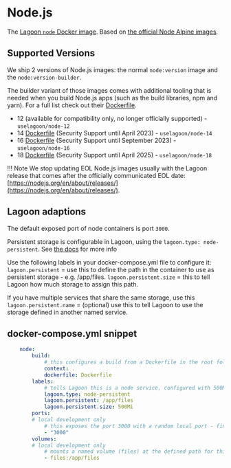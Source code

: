 # Node.js

The [Lagoon `node` Docker image](https://github.com/uselagoon/lagoon-images/tree/main/images/node). Based on [the official Node Alpine images](https://hub.docker.com/_/node/).

## Supported Versions

We ship 2 versions of Node.js images: the normal `node:version` image and the `node:version-builder`.

The builder variant of those images comes with additional tooling that is needed when you build Node.js apps (such as the build libraries, npm and yarn). For a full list check out their [Dockerfile](https://github.com/uselagoon/lagoon-images/tree/main/images/node-builder).

* 12 \(available for compatibility only, no longer officially supported\) - `uselagoon/node-12`
* 14 [Dockerfile](https://github.com/uselagoon/lagoon-images/blob/main/images/node/14.Dockerfile) (Security Support until April 2023) - `uselagoon/node-14`
* 16 [Dockerfile](https://github.com/uselagoon/lagoon-images/blob/main/images/node/16.Dockerfile) (Security Support until September 2023) - `uselagoon/node-16`
* 18 [Dockerfile](https://github.com/uselagoon/lagoon-images/blob/main/images/node/18.Dockerfile) (Security Support until April 2025) - `uselagoon/node-18`

!!! Note
    We stop updating EOL Node.js images usually with the Lagoon release that comes after the officially communicated EOL date: [https://nodejs.org/en/about/releases/](https://nodejs.org/en/about/releases/).

## Lagoon adaptions

The default exposed port of node containers is port `3000`.

Persistent storage is configurable in Lagoon, using the `lagoon.type: node-persistent`. See [the docs](../using-lagoon-the-basics/docker-compose-yml.md#persistent-storage) for more info

Use the following labels in your docker-compose.yml file to configure it:
`lagoon.persistent` = use this to define the path in the container to use as persistent storage - e.g. /app/files.
`lagoon.persistent.size` = this to tell Lagoon how much storage to assign this path.

If you have multiple services that share the same storage, use this
`lagoon.persistent.name` = (optional) use this to tell Lagoon to use the storage defined in another named service.

## docker-compose.yml snippet

```yaml title="docker-compose.yml"
    node:
        build:
            # this configures a build from a Dockerfile in the root folder
            context: .
            dockerfile: Dockerfile
        labels:
            # tells Lagoon this is a node service, configured with 500MB of persistent storage at /app/files
            lagoon.type: node-persistent
            lagoon.persistent: /app/files
            lagoon.persistent.size: 500Mi
        ports:
        # local development only
            # this exposes the port 3000 with a random local port - find it with docker-compose port node 3000
            - "3000"
        volumes:
        # local development only
            # mounts a named volume (files) at the defined path for this service to replicate production
            - files:/app/files
```
